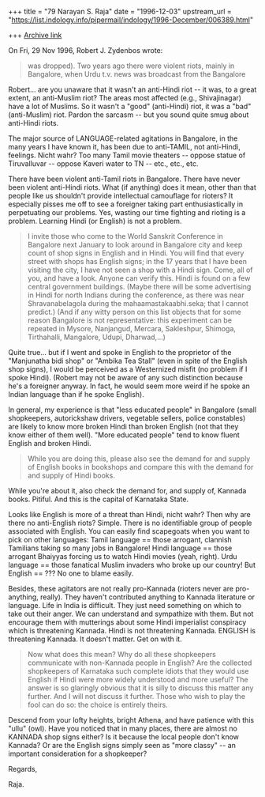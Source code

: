 +++
title = "79 Narayan S. Raja"
date = "1996-12-03"
upstream_url = "https://list.indology.info/pipermail/indology/1996-December/006389.html"

+++
[Archive link](https://list.indology.info/pipermail/indology/1996-December/006389.html)



On Fri, 29 Nov 1996, Robert J. Zydenbos wrote:

> was dropped). Two years ago there were violent riots, mainly in
> Bangalore, when Urdu t.v. news was broadcast from the Bangalore

Robert...  are you unaware that it wasn't 
an anti-Hindi riot -- it was, to a great 
extent, an anti-Muslim riot?  The areas 
most affected (e.g., Shivajinagar) have a 
lot of Muslims.  So it wasn't a "good"
(anti-Hindi) riot, it was a "bad" (anti-Muslim)
riot.  Pardon the sarcasm -- but you sound
quite smug about anti-Hindi riots.


The major source of LANGUAGE-related 
agitations in Bangalore, in the many years
I have known it, has been due to anti-TAMIL,
not anti-Hindi, feelings.  Nicht wahr?  Too
many Tamil movie theaters -- oppose statue of
Tiruvalluvar -- oppose Kaveri water to TN -- 
etc., etc., etc.

There have been violent anti-Tamil riots in 
Bangalore.  There have never been violent 
anti-Hindi riots.  What (if anything) does 
it mean, other than that people like us 
shouldn't provide intellectual camouflage 
for rioters?  It especially pisses me off
to see a foreigner taking part enthusiastically
in perpetuating our problems.  Yes, wasting
our time fighting and rioting is a problem.
Learning Hindi (or English) is not a problem.


> I invite those who come to the World Sanskrit Conference in Bangalore
> next January to look around in Bangalore city and keep count of shop
> signs in English and in Hindi. You will find that every street with
> shops has English signs; in the 17 years that I have been visiting the
> city, I have not seen a shop with a Hindi sign. Come, all of you, and
> have a look. Anyone can verify this. Hindi is found on a few central
> government buildings. (Maybe there will be some advertising in Hindi for
> north Indians during the conference, as there was near Shravanabelagola
> during the mahaamastakaabhi.seka; that I cannot predict.) (And if any
> witty person on this list objects that for some reason Bangalore is not
> representative: this experiment can be repeated in Mysore, Nanjangud,
> Mercara, Sakleshpur, Shimoga, Tirthahalli, Mangalore, Udupi,
> Dharwad,...)

Quite true... but if I went and spoke
in English to the proprietor of the
"Manjunatha bidi shop" or "Ambika Tea Stall"
(even in spite of the English shop signs), I 
would be perceived as a Westernized misfit 
(no problem if I spoke Hindi).  (Robert may not be
aware of any such distinction because he's
a foreigner anyway.  In fact, he would seem
more weird if he spoke an Indian language
than if he spoke English).

In general, my experience is that "less educated people" 
in Bangalore (small shopkeepers, autorickshaw 
drivers, vegetable sellers, police constables) 
are likely to know more broken Hindi than 
broken English (not that they know either of 
them well).  "More educated people" tend to know
fluent English and broken Hindi. 


> While you are doing this, please also see the demand for
> and supply of English books in bookshops and compare this with the
> demand for and supply of Hindi books.

While you're about it, also check the demand
for, and supply of, Kannada books.  Pitiful.
And this is the capital of Karnataka State.

Looks like English is more of a threat than 
Hindi, nicht wahr?  Then why are there no
anti-English riots?  Simple.  There is no
identifiable group of people associated 
with English.  You can easily find scapegoats
when you want to pick on other languages:
Tamil language == those arrogant, clannish Tamilians
                    taking so many jobs in Bangalore!
Hindi language == those arrogant Bhaiyyas forcing us
                    to watch Hindi movies (yeah, right).
Urdu language  == those fanatical Muslim invaders
                    who broke up our country!
But English == ???  No one to blame easily.

Besides, these agitators are not really pro-Kannada 
(rioters never are pro-anything, really).  They haven't
contributed anything to Kannada literature or language.
Life in India is difficult.  They just need something 
on which to take out their anger.  We can understand
and sympathize with them.  But not encourage them with 
mutterings about some Hindi imperialist conspiracy which
is threatening Kannada.  Hindi is not threatening Kannada.
ENGLISH is threatening Kannada.  It doesn't matter.
Get on with it.


> Now what does this mean? Why do all these shopkeepers communicate with
> non-Kannada people in English? Are the collected shopkeepers of
> Karnataka such complete idiots that they would use English if Hindi were
> more widely understood and more useful? The answer is so glaringly
> obvious that it is silly to discuss this matter any further. And I will
> not discuss it further. Those who wish to play the fool can do so: the
> choice is entirely theirs.

Descend from your lofty heights, bright Athena, 
and have patience with this "ullu" (owl).  Have
you noticed that in many places, there are almost
no KANNADA shop signs either?  Is it because the
local people don't know Kannada?  Or are the
English signs simply seen as "more classy" --
an important consideration for a shopkeeper?


Regards,


Raja.






